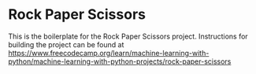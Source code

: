 # Rock Paper Scissors

This is the boilerplate for the Rock Paper Scissors project. Instructions for building the project can be found at https://www.freecodecamp.org/learn/machine-learning-with-python/machine-learning-with-python-projects/rock-paper-scissors

